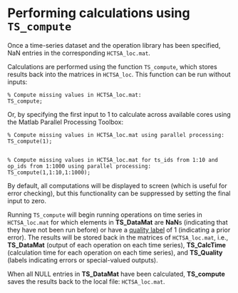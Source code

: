 # Performing calculations using `TS_compute`

Once a time-series dataset and the operation library has been specified,  NaN entries in the corresponding `HCTSA_loc.mat`.

Calculations are performed using the function `TS_compute`, which stores results back into the matrices in `HCTSA_loc`.
This function can be run without inputs:

    % Compute missing values in HCTSA_loc.mat:
    TS_compute;

Or, by specifying the first input to 1 to calculate across available cores using the Matlab Parallel Processing Toolbox:

    % Compute missing values in HCTSA_loc.mat using parallel processing:
    TS_compute(1);


    % Compute missing values in HCTSA_loc.mat for ts_ids from 1:10 and op_ids from 1:1000 using parallel processing:
    TS_compute(1,1:10,1:1000);

By default, all computations will be displayed to screen (which is useful for error checking), but this functionality can be suppressed by setting the final input to zero.



Running `TS_compute` will begin running operations on time series in `HCTSA_loc.mat` for which elements in **TS\_DataMat** are **NaN**s (indicating that they have not been run before) or have a [quality label](retrieving_to_compute.md) of 1 (indicating a prior error).
The results will be stored back in the matrices of `HCTSA_loc.mat`, i.e., **TS\_DataMat** (output of each operation on each time series), **TS\_CalcTime** (calculation time for each operation on each time series), and **TS\_Quality** (labels indicating errors or special-valued outputs).

When all NULL entries in **TS\_DataMat** have been calculated, **TS_compute** saves the results back to the local file: `HCTSA_loc.mat`.